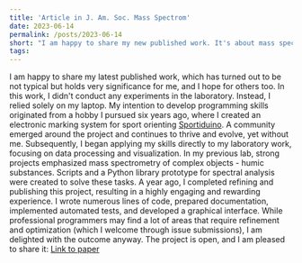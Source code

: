 ```yaml
---
title: 'Article in J. Am. Soc. Mass Spectrom'
date: 2023-06-14
permalink: /posts/2023-06-14
short: "I am happy to share my new published work. It's about mass spectrometry and humic"
tags:
---
```


I am happy to share my latest published work, which has turned out to be not typical but holds very significance for me, and I hope for others too. In this work, I didn't conduct any experiments in the laboratory. Instead, I relied solely on my laptop. My intention to develop programming skills originated from a hobby I pursued six years ago, where I created an electronic marking system for sport orienting [Sportiduino](https://github.com/sportiduino/sportiduino). A community emerged around the project and continues to thrive and evolve, yet without me. Subsequently, I began applying my skills directly to my laboratory work, focusing on data processing and visualization. In my previous lab, strong projects emphasized mass spectrometry of complex objects - humic substances. Scripts and a Python library prototype for spectral analysis were created to solve these tasks. A year ago, I completed refining and publishing this project, resulting in a highly engaging and rewarding experience. I wrote numerous lines of code, prepared documentation, implemented automated tests, and developed a graphical interface. While professional programmers may find a lot of areas that require refinement and optimization (which I welcome through issue submissions), I am delighted with the outcome anyway. The project is open, and I am pleased to share it: [Link to paper](https://pubs.acs.org/doi/10.1021/jasms.3c00003)